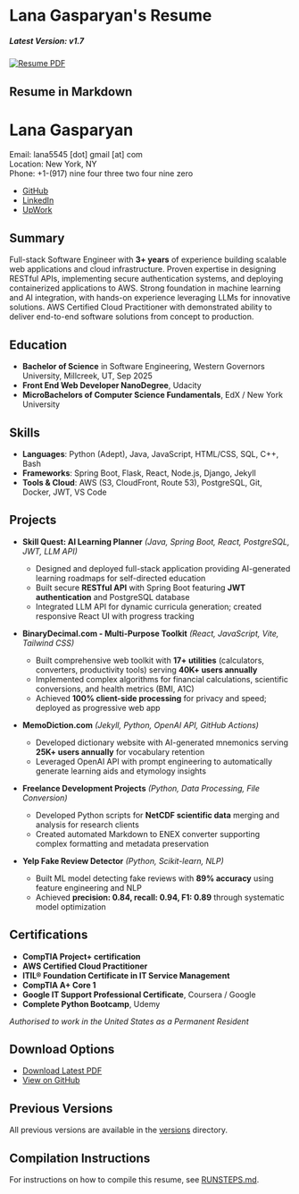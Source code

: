 # Lana Gasparyan's Resume

##### Latest Version: v1.7 
[![Resume PDF](https://img.shields.io/badge/Resume-PDF-blue.svg)](lana_gasparyan_resume_latest.pdf)

## Resume in Markdown

# Lana Gasparyan
Email: lana5545 [dot] gmail [at] com\
Location: New York, NY\
Phone: +1-(917) nine four three two four nine zero

- [GitHub](https://github.com/lanagasparyan)
- [LinkedIn](https://www.linkedin.com/in/lanagasparyan)
- [UpWork](https://www.upwork.com/freelancers/~lanagasparyan)

## Summary
Full-stack Software Engineer with **3+ years** of experience building scalable web applications and cloud infrastructure. Proven expertise in designing RESTful APIs, implementing secure authentication systems, and deploying containerized applications to AWS. Strong foundation in machine learning and AI integration, with hands-on experience leveraging LLMs for innovative solutions. AWS Certified Cloud Practitioner with demonstrated ability to deliver end-to-end software solutions from concept to production.

## Education
- **Bachelor of Science** in Software Engineering, Western Governors University, Millcreek, UT, Sep 2025
- **Front End Web Developer NanoDegree**, Udacity
- **MicroBachelors of Computer Science Fundamentals**, EdX / New York University

## Skills
- **Languages**: Python (Adept), Java, JavaScript, HTML/CSS, SQL, C++, Bash
- **Frameworks**: Spring Boot, Flask, React, Node.js, Django, Jekyll
- **Tools & Cloud**: AWS (S3, CloudFront, Route 53), PostgreSQL, Git, Docker, JWT, VS Code

## Projects
- **Skill Quest: AI Learning Planner** *(Java, Spring Boot, React, PostgreSQL, JWT, LLM API)*
  - Designed and deployed full-stack application providing AI-generated learning roadmaps for self-directed education
  - Built secure **RESTful API** with Spring Boot featuring **JWT authentication** and PostgreSQL database
  - Integrated LLM API for dynamic curricula generation; created responsive React UI with progress tracking

- **BinaryDecimal.com - Multi-Purpose Toolkit** *(React, JavaScript, Vite, Tailwind CSS)*
  - Built comprehensive web toolkit with **17+ utilities** (calculators, converters, productivity tools) serving **40K+ users annually**
  - Implemented complex algorithms for financial calculations, scientific conversions, and health metrics (BMI, A1C)
  - Achieved **100% client-side processing** for privacy and speed; deployed as progressive web app

- **MemoDiction.com** *(Jekyll, Python, OpenAI API, GitHub Actions)*
  - Developed dictionary website with AI-generated mnemonics serving **25K+ users annually** for vocabulary retention
  - Leveraged OpenAI API with prompt engineering to automatically generate learning aids and etymology insights

- **Freelance Development Projects** *(Python, Data Processing, File Conversion)*
  - Developed Python scripts for **NetCDF scientific data** merging and analysis for research clients
  - Created automated Markdown to ENEX converter supporting complex formatting and metadata preservation

- **Yelp Fake Review Detector** *(Python, Scikit-learn, NLP)*
  - Built ML model detecting fake reviews with **89% accuracy** using feature engineering and NLP
  - Achieved **precision: 0.84, recall: 0.94, F1: 0.89** through systematic model optimization

## Certifications
- **CompTIA Project+ certification**
- **AWS Certified Cloud Practitioner**
- **ITIL® Foundation Certificate in IT Service Management**
- **CompTIA A+ Core 1**
- **Google IT Support Professional Certificate**, Coursera / Google
- **Complete Python Bootcamp**, Udemy

*Authorised to work in the United States as a Permanent Resident*

## Download Options

- [Download Latest PDF](lana_gasparyan_resume_latest.pdf)
- [View on GitHub](https://github.com/lanagasparyan/resume/blob/main/lana_gasparyan_resume_latest.pdf)

## Previous Versions

All previous versions are available in the [versions](versions/) directory.

## Compilation Instructions

For instructions on how to compile this resume, see [RUNSTEPS.md](RUNSTEPS.md).
